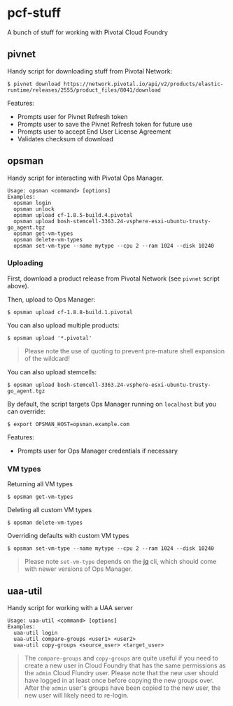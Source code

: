 # pcf-stuff

A bunch of stuff for working with Pivotal Cloud Foundry

## pivnet

Handy script for downloading stuff from Pivotal Network:
```
$ pivnet download https://network.pivotal.io/api/v2/products/elastic-runtime/releases/2555/product_files/8041/download
```

Features:
- Prompts user for Pivnet Refresh token
- Prompts user to save the Pivnet Refresh token for future use
- Prompts user to accept End User License Agreement
- Validates checksum of download

## opsman

Handy script for interacting with Pivotal Ops Manager.

```
Usage: opsman <command> [options]
Examples:
  opsman login
  opsman unlock
  opsman upload cf-1.8.5-build.4.pivotal
  opsman upload bosh-stemcell-3363.24-vsphere-esxi-ubuntu-trusty-go_agent.tgz
  opsman get-vm-types
  opsman delete-vm-types
  opsman set-vm-type --name mytype --cpu 2 --ram 1024 --disk 10240
```

### Uploading

First, download a product release from Pivotal Network (see `pivnet` script above).

Then, upload to Ops Manager:
```
$ opsman upload cf-1.8.8-build.1.pivotal
```

You can also upload multiple products:
```
$ opsman upload '*.pivotal'
```

> Please note the use of quoting to prevent pre-mature shell expansion of the wildcard!

You can also upload stemcells:
```
$ opsman upload bosh-stemcell-3363.24-vsphere-esxi-ubuntu-trusty-go_agent.tgz
```

By default, the script targets Ops Manager running on `localhost` but you can override:
```
$ export OPSMAN_HOST=opsman.example.com
```

Features:
- Prompts user for Ops Manager credentials if necessary

### VM types

Returning all VM types
```
$ opsman get-vm-types
```

Deleting all custom VM types
```
$ opsman delete-vm-types
```

Overriding defaults with custom VM types
```
$ opsman set-vm-type --name mytype --cpu 2 --ram 1024 --disk 10240
```

> Please note `set-vm-type` depends on the [jq](https://stedolan.github.io/jq/) cli, which should come with newer versions of Ops Manager.

## uaa-util

Handy script for working with a UAA server
```
Usage: uaa-util <command> [options]
Examples:
  uaa-util login
  uaa-util compare-groups <user1> <user2>
  uaa-util copy-groups <source_user> <target_user>
```

> The `compare-groups` and `copy-groups` are quite useful if you need to create a new user in Cloud Foundry that has the same permissions as the `admin` Cloud Flundry user.  Please note that the new user should have logged in at least once before copying the new groups over.  After the `admin` user's groups have been copied to the new user, the new user will likely need to re-login.
